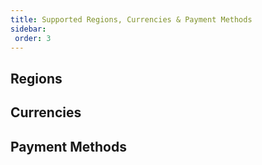 ```yaml
---
title: Supported Regions, Currencies & Payment Methods
sidebar:
 order: 3
---
```


## Regions

## Currencies

## Payment Methods

